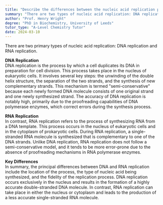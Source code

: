 ```yaml
---
title: "Describe the differences between the nucleic acid replication process"
summary: "There are two types of nucleic acid replication: DNA replication and RNA replication."
author: "Prof. Henry Wright"
degree: "PhD in Biochemistry, University of Leeds"
tutor_type: "A-Level Chemistry Tutor"
date: 2024-03-10
---
```


There are two primary types of nucleic acid replication: DNA replication and RNA replication.

**DNA Replication**  
DNA replication is the process by which a cell duplicates its DNA in preparation for cell division. This process takes place in the nucleus of eukaryotic cells. It involves several key steps: the unwinding of the double helix structure, the separation of the two strands, and the synthesis of new complementary strands. This mechanism is termed "semi-conservative" because each newly formed DNA molecule consists of one original strand and one newly synthesized strand. The accuracy of DNA replication is notably high, primarily due to the proofreading capabilities of DNA polymerase enzymes, which correct errors during the synthesis process.

**RNA Replication**  
In contrast, RNA replication refers to the process of synthesizing RNA from a DNA template. This process occurs in the nucleus of eukaryotic cells and in the cytoplasm of prokaryotic cells. During RNA replication, a single-stranded RNA molecule is synthesized that is complementary to one of the DNA strands. Unlike DNA replication, RNA replication does not follow a semi-conservative model, and it tends to be more error-prone due to the absence of proofreading mechanisms in RNA polymerase enzymes.

**Key Differences**  
In summary, the principal differences between DNA and RNA replication include the location of the process, the type of nucleic acid being synthesized, and the fidelity of the replication process. DNA replication occurs exclusively in the nucleus and results in the formation of a highly accurate double-stranded DNA molecule. In contrast, RNA replication can take place in either the nucleus or cytoplasm and leads to the production of a less accurate single-stranded RNA molecule.
    
